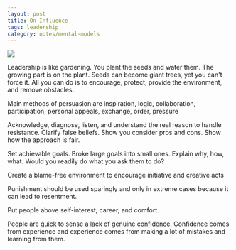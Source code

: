 ```yaml
---
layout: post
title: On Influence 
tags: leadership
category: notes/mental-models 
---
```


![](https://images.unsplash.com/photo-1523348837708-15d4a09cfac2?ixlib=rb-1.2.1&ixid=eyJhcHBfaWQiOjEyMDd9&auto=format&fit=crop&w=1500&q=80)


Leadership is like gardening. You plant the seeds and water them. The growing part is on the plant. Seeds can become giant trees, yet you can't force it. All you can do is to encourage, protect, provide the environment, and remove obstacles. 

Main methods of persuasion are inspiration, logic, collaboration, participation, personal appeals, exchange, order, pressure 

Acknowledge, diagnose, listen, and understand the real reason to handle resistance. Clarify false beliefs. Show you consider pros and cons. Show how the approach is fair.

Set achievable goals. Broke large goals into small ones. Explain why, how, what. Would you readily do what you ask them to do? 

Create a blame-free environment to encourage initiative and creative acts 

Punishment should be used sparingly and only in extreme cases because it can lead to resentment. 

Put people above self-interest, career, and comfort. 

People are quick to sense a lack of genuine confidence. Confidence comes from experience and experience comes from making a lot of mistakes and learning from them. 





